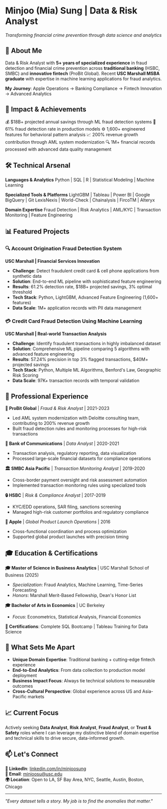 # Minjoo (Mia) Sung | Data & Risk Analyst
*Transforming financial crime prevention through data science and analytics*

## 👋 About Me
Data & Risk Analyst with **5+ years of specialized experience** in fraud detection and financial crime prevention across **traditional banking** (HSBC, SMBC) and **innovative fintech** (ProBit Global). Recent **USC Marshall MSBA graduate** with expertise in machine learning applications for fraud analytics.

**My Journey**: Apple Operations → Banking Compliance → Fintech Innovation → Advanced Analytics

## 🚀 Impact & Achievements
💰 $18B+ projected annual savings through ML fraud detection systems
🎯 61% fraud detection rate in production models
⚙️ 1,600+ engineered features for behavioral pattern analysis
📈 200% revenue growth contribution through AML system modernization
🔍 1M+ financial records processed with advanced data quality management

## 🛠️ Technical Arsenal

**Languages & Analytics**
Python | SQL | R | Statistical Modeling | Machine Learning

**Specialized Tools & Platforms**
LightGBM | Tableau | Power BI | Google BigQuery | Git
LexisNexis | World-Check | Chainalysis | FircoTM | Alteryx

**Domain Expertise**
Fraud Detection | Risk Analytics | AML/KYC | Transaction Monitoring | Feature Engineering

## 📊 Featured Projects

### 🔍 Account Origination Fraud Detection System
**USC Marshall | Financial Services Innovation**
- **Challenge**: Detect fraudulent credit card & cell phone applications from synthetic data
- **Solution**: End-to-end ML pipeline with sophisticated feature engineering
- **Results**: 61.2% detection rate, $18B+ projected savings, 3% optimal threshold
- **Tech Stack**: Python, LightGBM, Advanced Feature Engineering (1,600+ features)
- **Data Scale**: 1M+ application records with PII data management

### 💳 Credit Card Fraud Detection Using Machine Learning  
**USC Marshall | Real-world Transaction Analysis**
- **Challenge**: Identify fraudulent transactions in highly imbalanced dataset
- **Solution**: Comprehensive ML pipeline comparing 5 algorithms with advanced feature engineering
- **Results**: 57.24% precision in top 3% flagged transactions, $40M+ projected savings
- **Tech Stack**: Python, Multiple ML Algorithms, Benford's Law, Geographic Risk Scoring
- **Data Scale**: 97K+ transaction records with temporal validation

## 💼 Professional Experience

**🏢 ProBit Global** | *Fraud & Risk Analyst* | 2021-2023
- Led AML system modernization with Deloitte consulting team, contributing to 200% revenue growth
- Built fraud detection rules and monitoring processes for high-risk transactions

**🏦 Bank of Communications** | *Data Analyst* | 2020-2021  
- Transaction analysis, regulatory reporting, data visualization
- Processed large-scale financial datasets for compliance operations

**🏛️ SMBC Asia Pacific** | *Transaction Monitoring Analyst* | 2019-2020
- Cross-border payment oversight and risk assessment automation
- Implemented transaction monitoring rules using specialized tools

**🔒 HSBC** | *Risk & Compliance Analyst* | 2017-2019
- KYC/EDD operations, SAR filing, sanctions screening
- Managed high-risk customer portfolios and regulatory compliance

**🍎 Apple** | *Global Product Launch Operations* | 2016
- Cross-functional coordination and process optimization
- Supported global product launches with precision timing

## 🎓 Education & Certifications

**🎓 Master of Science in Business Analytics** | USC Marshall School of Business (2025)
- *Specialization*: Fraud Analytics, Machine Learning, Time-Series Forecasting
- *Honors*: Marshall Merit-Based Fellowship, Dean's Honor List

**🎓 Bachelor of Arts in Economics** | UC Berkeley
- *Focus*: Econometrics, Statistical Analysis, Financial Economics

**📜 Certifications**: Complete SQL Bootcamp | Tableau Training for Data Science

## 🌟 What Sets Me Apart

- **Unique Domain Expertise**: Traditional banking + cutting-edge fintech experience
- **End-to-End Analytics**: From data collection to production model deployment  
- **Business Impact Focus**: Always tie technical solutions to measurable outcomes
- **Cross-Cultural Perspective**: Global experience across US and Asia-Pacific markets

## 📈 Current Focus

Actively seeking **Data Analyst**, **Risk Analyst**, **Fraud Analyst**, or **Trust & Safety** roles where I can leverage my distinctive blend of domain expertise and technical skills to drive secure, data-informed growth.

## 📫 Let's Connect

**💼 LinkedIn**: [linkedin.com/in/minjoosung](https://linkedin.com/in/minjoosung)  
**📧 Email**: minjoosu@usc.edu  
**🌍 Location**: Open to LA, SF Bay Area, NYC, Seattle, Austin, Boston, Chicago

---
*"Every dataset tells a story. My job is to find the anomalies that matter."*
